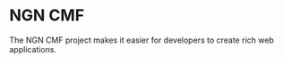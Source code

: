 NGN CMF
=======
The NGN CMF project makes it easier for developers to create rich web applications.
